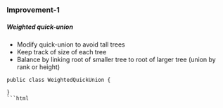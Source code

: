 ### Improvement-1

##### Weighted quick-union

- Modify quick-union to avoid tall trees
- Keep track of size of each tree
- Balance by linking root of smaller tree to root of larger tree (union by rank or height)

```
public class WeightedQuickUnion {

}
```html
